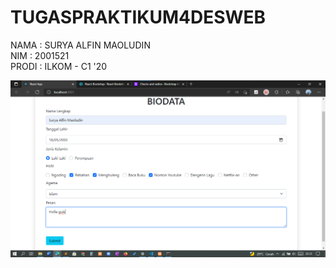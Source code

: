 # TUGASPRAKTIKUM4DESWEB

<p>
NAMA  : SURYA ALFIN MAOLUDIN <br>
NIM   : 2001521 <br>
PRODI : ILKOM - C1 '20
</p>

<img src ="https://github.com/Alfinnnnn/TUGASPRAKTIKUM4DESWEB/blob/main/ss/1.png">
